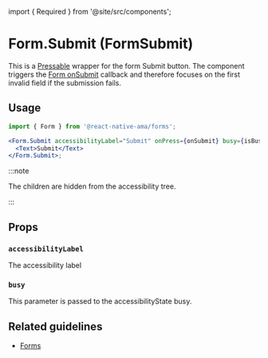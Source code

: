 import { Required } from '@site/src/components';

# Form.Submit (FormSubmit)

This is a [Pressable](./Pressable) wrapper for the form Submit button.
The component triggers the [Form onSubmit](./Form#-onsubmit) callback and therefore focuses on the first invalid field
if the submission fails.

## Usage

```jsx
import { Form } from '@react-native-ama/forms';

<Form.Submit accessibilityLabel="Submit" onPress={onSubmit} busy={isBusy}>
  <Text>Submit</Text>
</Form.Submit>;
```

:::note

The children are hidden from the accessibility tree.

:::

## Props

### <Required /> `accessibilityLabel`

The accessibility label

### <Required /> `busy`

This parameter is passed to the accessibilityState busy.

## Related guidelines

- [Forms](../guidelines/forms)
